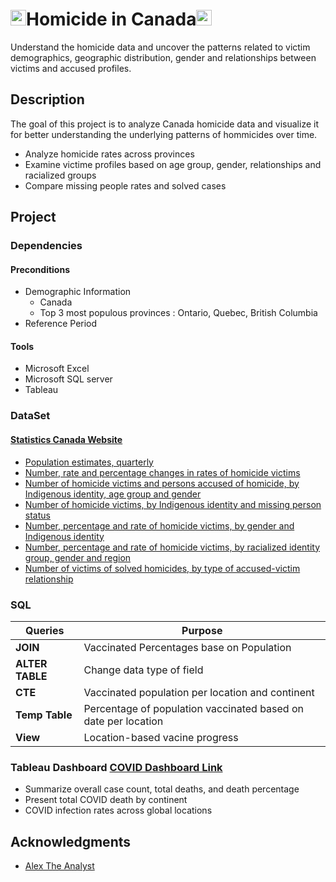 # <img src="https://raw.githubusercontent.com/Tarikul-Islam-Anik/Animated-Fluent-Emojis/master/Emojis/Objects/Balance%20Scale.png" alt="Balance Scale" width="25" height="25" />Homicide in Canada<img src="https://raw.githubusercontent.com/Tarikul-Islam-Anik/Animated-Fluent-Emojis/master/Emojis/Objects/Balance%20Scale.png" alt="Balance Scale" width="25" height="25" />

Understand the homicide data and uncover the patterns related to victim demographics, geographic distribution, gender and relationships between victims and accused profiles.

## Description
The goal of this project is to analyze Canada homicide data and visualize it for better understanding the underlying patterns of hommicides over time.
- Analyze homicide rates across provinces
- Examine victime profiles based on age group, gender, relationships and racialized groups
- Compare missing people rates and solved cases

## Project

### Dependencies
#### Preconditions
- Demographic Information
  - Canada
  - Top 3 most populous provinces : Ontario, Quebec, British Columbia
- Reference Period
#### Tools
- Microsoft Excel
- Microsoft SQL server
- Tableau

### DataSet
#### [Statistics Canada Website](https://www.statcan.gc.ca/en/start)

- [Population estimates, quarterly](https://www150.statcan.gc.ca/t1/tbl1/en/tv.action?pid=1710000901)
- [Number, rate and percentage changes in rates of homicide victims](https://www150.statcan.gc.ca/t1/tbl1/en/cv.action?pid=3510006801)
- [Number of homicide victims and persons accused of homicide, by Indigenous identity, age group and gender](https://www150.statcan.gc.ca/t1/tbl1/en/cv.action?pid=3510006001)
- [Number of homicide victims, by Indigenous identity and missing person status](https://www150.statcan.gc.ca/t1/tbl1/en/tv.action?pid=3510012601&pickMembers%5B0%5D=3.2&cubeTimeFrame.startYear=2020&cubeTimeFrame.endYear=2024&referencePeriods=20200101%2C20240101)
- [Number, percentage and rate of homicide victims, by gender and Indigenous identity](https://www150.statcan.gc.ca/t1/tbl1/en/tv.action?pid=3510015601&pickMembers%5B0%5D=1.1&pickMembers%5B1%5D=2.2&cubeTimeFrame.startYear=2020&cubeTimeFrame.endYear=2024&referencePeriods=20200101%2C20240101)
- [Number, percentage and rate of homicide victims, by racialized identity group, gender and region](https://www150.statcan.gc.ca/t1/tbl1/en/tv.action?pid=3510020601)
- [Number of victims of solved homicides, by type of accused-victim relationship](https://www150.statcan.gc.ca/t1/tbl1/en/cv.action?pid=3510007301)

### SQL

| Queries  | Purpose |
| ------------- | ------------- |
| **JOIN** | Vaccinated Percentages base on Population  |
| **ALTER TABLE** | Change data type of field  |
| **CTE** | Vaccinated population per location and continent  |
| **Temp Table** | Percentage of population vaccinated based on date per location |
| **View** | Location-based vacine progress  |

### Tableau Dashboard [COVID Dashboard Link](https://public.tableau.com/views/CovidDashboard_17541665846740/Dashboard1?:language=en-US&:sid=&:redirect=auth&:display_count=n&:origin=viz_share_link)
* Summarize overall case count, total deaths, and death percentage
* Present total COVID death by continent
* COVID infection rates across global locations

## Acknowledgments
* [Alex The Analyst](https://youtu.be/qfyynHBFOsM?feature=shared)

